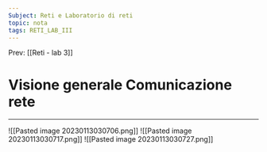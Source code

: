 ```yaml
---
Subject: Reti e Laboratorio di reti
topic: nota
tags: RETI_LAB_III
---
```


Prev: [[Reti - lab 3]]

# Visione generale Comunicazione rete
---


![[Pasted image 20230113030706.png]]
![[Pasted image 20230113030717.png]]
![[Pasted image 20230113030727.png]]
> 
